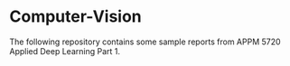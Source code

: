 # Computer-Vision

The following repository contains some sample reports from APPM 5720 Applied Deep Learning Part 1.
